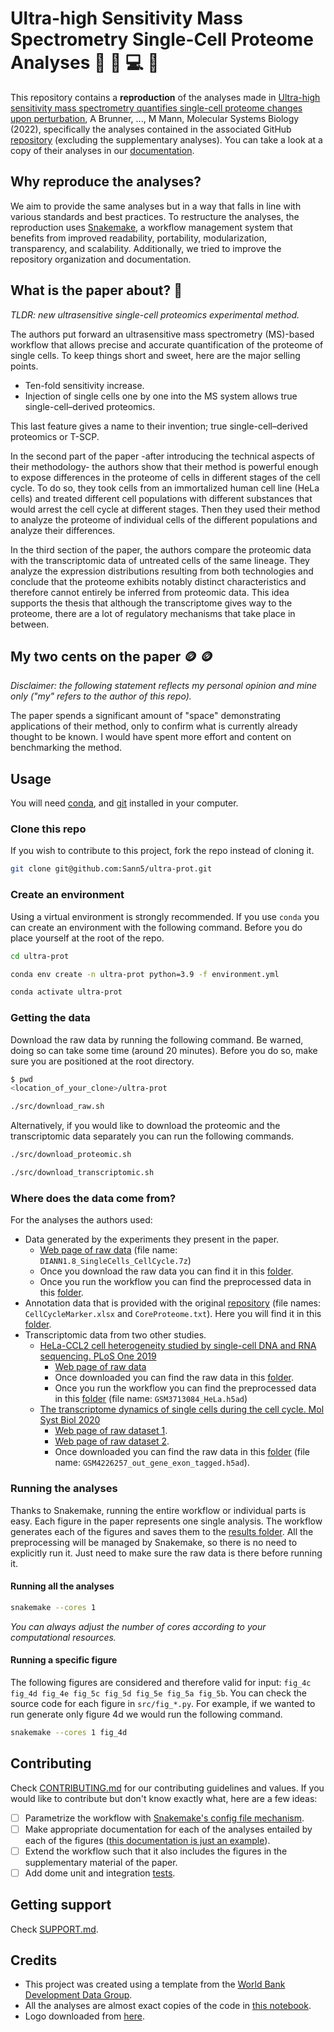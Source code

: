 # Ultra-high Sensitivity Mass Spectrometry Single-Cell Proteome Analyses 🔬 🧬 💻 🧪

This repository contains a **reproduction** of the analyses made in [Ultra-high sensitivity mass spectrometry quantifies single-cell proteome changes upon perturbation](https://doi.org/10.15252/msb.202110798), A Brunner, ..., M Mann, Molecular Systems Biology (2022), specifically the analyses contained in the associated GitHub [repository](https://github.com/theislab/singlecell_proteomics) (excluding the supplementary analyses). You can take a look at a copy of their analyses in our [documentation](https://sann5.github.io/ultra-prot/notebooks/TSP_cell_cycle_analysis.html).

## Why reproduce the analyses?

We aim to provide the same analyses but in a way that falls in line with various standards and best practices. To restructure the analyses, the reproduction uses [Snakemake](https://snakemake.readthedocs.io/en/stable/), a workflow management system that benefits from improved readability, portability, modularization, transparency, and scalability. Additionally, we tried to improve the repository organization and documentation.

## What is the paper about? 📖

*TLDR: new ultrasensitive single-cell proteomics experimental method.*

The authors put forward an ultrasensitive mass spectrometry (MS)-based workflow that allows precise and accurate quantification of the proteome of single cells. To keep things short and sweet, here are the major selling points.

- Ten-fold sensitivity increase.
- Injection of single cells one by one into the MS system allows true single-cell–derived proteomics.

This last feature gives a name to their invention; true single-cell–derived proteomics or T-SCP.

In the second part of the paper -after introducing the technical aspects of their methodology- the authors show that their method is powerful enough to expose differences in the proteome of cells in different stages of the cell cycle. To do so, they took cells from an immortalized human cell line (HeLa cells) and treated different cell populations with different substances that would arrest the cell cycle at different stages. Then they used their method to analyze the proteome of individual cells of the different populations and analyze their differences.

In the third section of the paper, the authors compare the proteomic data with the transcriptomic data of untreated cells of the same lineage. They analyze the expression distributions resulting from both technologies and conclude that the proteome exhibits notably distinct characteristics and therefore cannot entirely be inferred from proteomic data. This idea supports the thesis that although the transcriptome gives way to the proteome, there are a lot of regulatory mechanisms that take place in between.

## My two cents on the paper 🪙 🪙

*Disclaimer: the following statement reflects my personal opinion and mine only ("my" refers to the author of this repo).*

The paper spends a significant amount of "space" demonstrating applications of their method, only to confirm what is currently already thought to be known. I would have spent more effort and content on benchmarking the method.

## Usage

You will need [conda](https://docs.conda.io/en/latest/miniconda.html), and [git](https://git-scm.com/book/en/v2/Getting-Started-Installing-Git) installed in your computer.

### Clone this repo

If you wish to contribute to this project, fork the repo instead of cloning it.

```sh
git clone git@github.com:Sann5/ultra-prot.git
```

### Create an environment

Using a virtual environment is strongly recommended. If you use `conda` you can create an environment with the following command. Before you do place yourself at the root of the repo.

```sh
cd ultra-prot
```

```sh
conda env create -n ultra-prot python=3.9 -f environment.yml
```

```sh
conda activate ultra-prot
```

### Getting the data

Download the raw data by running the following command. Be warned, doing so can take some time (around 20 minutes). Before you do so, make sure you are positioned at the root directory.

```sh
$ pwd
<location_of_your_clone>/ultra-prot
```

```sh
./src/download_raw.sh
```

Alternatively, if you would like to download the proteomic and the transcriptomic data separately you can run the following commands.

```sh
./src/download_proteomic.sh
```

```sh
./src/download_transcriptomic.sh
```

### Where does the data come from?

For the analyses the authors used:

- Data generated by the experiments they present in the paper.
  - [Web page of raw data](https://www.ebi.ac.uk/pride/archive/projects/PXD024043) (file name: `DIANN1.8_SingleCells_CellCycle.7z`)
  - Once you download the raw data you can find it in this [folder](./data/raw/proteomic).
  - Once you run the workflow you can find the preprocessed data in this [folder](./data/preprocessed/proteomic).
- Annotation data that is provided with the original [repository](https://github.com/theislab/singlecell_proteomics) (file names: `CellCycleMarker.xlsx` and `CoreProteome.txt`). Here you will find it in this [folder](./data/raw/other).
- Transcriptomic data from two other studies.
  - [HeLa-CCL2 cell heterogeneity studied by single-cell DNA and RNA sequencing. PLoS One 2019](https://doi.org/10.1371/journal.pone.0225466)
    - [Web page of raw data](https://www.ncbi.nlm.nih.gov/geo/query/acc.cgi?acc=GSE129447)
    - Once downloaded you can find the raw data in this [folder](data/raw/transcriptomic/study_1).
    - Once you run the workflow you can find the preprocessed data in this [folder](./data/preprocessed/transcriptomic) (file name: `GSM3713084_HeLa.h5ad`)
  - [The transcriptome dynamics of single cells during the cell cycle. Mol Syst Biol 2020](https://doi.org/10.15252/msb.20209946)
    - [Web page of raw dataset 1](https://www.ncbi.nlm.nih.gov/geo/query/acc.cgi?acc=GSE142277).
    - [Web page of raw dataset 2](https://www.ncbi.nlm.nih.gov/geo/query/acc.cgi?acc=GSM4226257).
    - Once downloaded you can find the raw data in this [folder](./data/raw/transcriptomic/study_2) (file name: `GSM4226257_out_gene_exon_tagged.h5ad`).

### Running the analyses

Thanks to Snakemake, running the entire workflow or individual parts is easy. Each figure in the paper represents one single analysis. The workflow generates each of the figures and saves them to the [results folder](./results). All the preprocessing will be managed by Snakemake, so there is no need to explicitly run it. Just need to make sure the raw data is there before running it.

#### Running all the analyses

```sh
snakemake --cores 1
```

*You can always adjust the number of cores according to your computational resources.*

#### Running a specific figure

The following figures are considered and therefore valid for input: `fig_4c fig_4d fig_4e fig_5c fig_5d fig_5e fig_5a fig_5b`. You can check the source code for each figure in `src/fig_*.py`. For example, if we wanted to run generate only figure 4d we would run the following command.

```sh
snakemake --cores 1 fig_4d
```

## Contributing

Check [CONTRIBUTING.md](./CONTRIBUTING.md) for our contributing guidelines and values. If you would like to contribute but don't know exactly what, here are a few ideas:

- [ ] Parametrize the workflow with [Snakemake's config file mechanism](https://snakemake.readthedocs.io/en/stable/tutorial/advanced.html#step-2-config-files).
- [ ] Make appropriate documentation for each of the analyses entailed by each of the figures ([this documentation is just an example](notebooks/documentation.ipynb)).
- [ ] Extend the workflow such that it also includes the figures in the supplementary material of the paper.
- [ ] Add dome unit and integration [tests](./tests).

## Getting support

Check [SUPPORT.md](./SUPPORT.md).

## Credits

- This project was created using a template from the [World Bank Development Data Group](https://worldbank.github.io/template/README.html).
- All the analyses are almost exact copies of the code in [this notebook](https://github.com/theislab/singlecell_proteomics/blob/main/TSP_cell_cycle_analysis.ipynb).
- Logo downloaded from [here](https://favpng.com/png_view/cells-icon-single-cell-sequencing-clip-art-mitosis-cytokinesis-cell-division-png/jg6yPfYZ).
